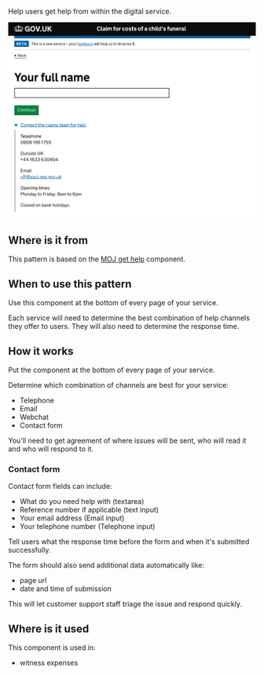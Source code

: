 Help users get help from within the digital service.

<img src="/public/images/patterns/get-support-online.png">


## Where is it from

This pattern is based on the [MOJ get help](https://design-patterns.service.justice.gov.uk/patterns/get-help/) component.


## When to use this pattern

Use this component at the bottom of every page of your service.

Each service will need to determine the best combination of help channels they offer to users. They will also need to determine the response time.

## How it works

Put the component at the bottom of every page of your service.

Determine which combination of channels are best for your service:

- Telephone
- Email
- Webchat
- Contact form

You'll need to get agreement of where issues will be sent, who will read it and who will respond to it.

### Contact form

Contact form fields can include:

- What do you need help with (textarea)
- Reference number if applicable (text input)
- Your email address (Email input)
- Your telephone number (Telephone input)

Tell users what the response time before the form and when it's submitted successfully.

The form should also send additional data automatically like:

- page url
- date and time of submission

This will let customer support staff triage the issue and respond quickly.

## Where is it used

This component is used in:
- witness expenses